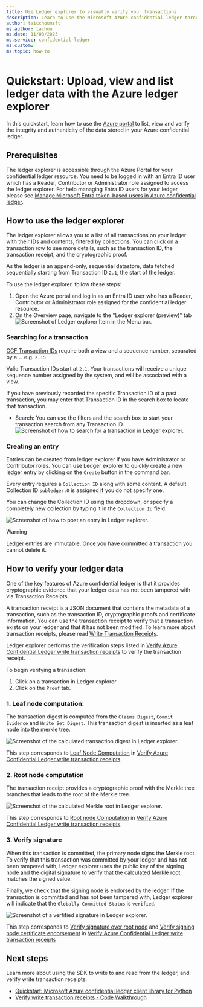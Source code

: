 ```yaml
---
title: Use Ledger explorer to visually verify your transactions
description: Learn to use the Microsoft Azure confidential ledger through Azure portal
author: taicchoumsft
ms.author: tachou
ms.date: 11/08/2023
ms.service: confidential-ledger
ms.custom: 
ms.topic: how-to
---
```


# Quickstart: Upload, view and list ledger data with the Azure ledger explorer

In this quickstart, learn how to use the [Azure portal](https://portal.azure.com) to list, view and verify the integrity and authenticity of the data stored in your Azure confidential ledger. 

## Prerequisites

The ledger explorer is accessible through the Azure Portal for your confidential ledger resource. You need to be logged in with an Entra ID user which has a Reader, Contributor or Administrator role assigned to access the ledger explorer. For help managing Entra ID users for your ledger, please see [Manage Microsoft Entra token-based users in Azure confidential ledger](./manage-azure-ad-token-based-users.md).


## How to use the ledger explorer
The ledger explorer allows you to a list of all transactions on your ledger with their IDs and contents, filtered by collections. You can click on a transaction row to see more details, such as the transaction ID, the transaction receipt, and the cryptographic proof. 

As the ledger is an append-only, sequential datastore, data fetched sequentially starting from Transaction ID `2.1`, the start of the ledger.

To use the ledger explorer, follow these steps:

1) Open the Azure portal and log in as an Entra ID user who has a Reader, Contributor or Administrator role assigned for the confidential ledger resource. 
1) On the Overview page, navigate to the "Ledger explorer (preview)" tab
![Screenshot of Ledger explorer Item in the Menu bar.](./media/ledger-explorer-entry.png)

### Searching for a transaction
[CCF Transaction IDs](https://microsoft.github.io/CCF/main/use_apps/verify_tx.html#verifying-transactions) require both a view and a sequence number, separated by a `.`. e.g. `2.15`

Valid Transaction IDs start at `2.1`. Your transactions will receive a unique sequence number assigned by the system, and will be associated with a view.

If you have previously recorded the specific Transaction ID of a past transaction, you may enter that Transaction ID in the search box to locate that transaction. 

- Search: You can use the filters and the search box to start your transaction search from any Transaction ID. ![Screenshot of how to search for a transaction in Ledger explorer.](./media/ledger-explorer-search.png) 

### Creating an entry
Entries can be created from ledger explorer if you have Administrator or Contributor roles.  You can use Ledger explorer to quickly create a new ledger entry by clicking on the `Create` button in the command bar. 

Every entry requires a `Collection ID` along with some content. A default Collection ID `subledger:0` is assigned if you do not specify one. 

You can change the Collection ID using the dropdown, or specify a completely new collection by typing it in the `Collection Id` field. 

![Screenshot of how to post an entry in Ledger explorer.](./media/ledger-explorer-post.png)

> [!WARNING]
> Ledger entries are immutable. Once you have committed a transaction you cannot delete it. 
>

## How to verify your ledger data
One of the key features of Azure confidential ledger is that it provides cryptographic evidence that your ledger data has not been tampered with via Transaction Receipts.

A transaction receipt is a JSON document that contains the metadata of a transaction, such as the transaction ID, cryptographic proofs and certificate information. You can use the transaction receipt to verify that a transaction exists on your ledger and that it has not been modified. To learn more about transaction receipts, please read [Write Transaction Receipts](./write-transaction-receipts.md).

Ledger explorer performs the verification steps listed in [Verify Azure Confidential Ledger write transaction receipts](./verify-write-transaction-receipts.md) to verify the transaction receipt.

To begin verifying a transaction:
1. Click on a transaction in Ledger explorer
1. Click on the `Proof` tab. 

### 1. Leaf node computation: 
The transaction digest is computed from the `Claims Digest`, `Commit Evidence` and `Write Set Digest`. This transaction digest is inserted as a leaf node into the merkle tree.

![Screenshot of the calculated transaction digest in Ledger explorer.](./media/ledger-explorer-transaction-digest.png)

This step corresponds to [Leaf Node Computation](./verify-write-transaction-receipts.md#leaf-node-computation) in [Verify Azure Confidential Ledger write transaction receipts](./verify-write-transaction-receipts.md).

### 2. Root node computation
The transaction receipt provides a cryptographic proof with the Merkle tree branches that leads to the root of the Merkle tree. 

![Screenshot of the calculated Merkle root in Ledger explorer.](./media/ledger-explorer-calculated-root.png)

This step corresponds to [Root node Computation](./verify-write-transaction-receipts.md#root-node-computation) in [Verify Azure Confidential Ledger write transaction receipts](./verify-write-transaction-receipts.md)

### 3. Verify signature  
When this transaction is committed, the primary node signs the Merkle root. To verify that this transaction was committed by your ledger and has not been tampered with, Ledger explorer uses the public key of the signing node and the digital signature to verify that the calculated Merkle root matches the signed value. 

Finally, we check that the signing node is endorsed by the ledger. If the transaction is committed and has not been tampered with, Ledger explorer will indicate that the `Globally Committed Status` is `verified`.

![Screenshot of a verfified signature in Ledger explorer.](./media/ledger-explorer-committed-status.png)

This step corresponds to [Verify signature over root node](./verify-write-transaction-receipts.md#verify-signature-over-root-node) and [Verify signing node certificate endorsement](./verify-write-transaction-receipts.md#verify-signing-node-certificate-endorsement) in [Verify Azure Confidential Ledger write transaction receipts](./verify-write-transaction-receipts.md)

## Next steps

Learn more about using the SDK to write to and read from the ledger, and verify write transaction receipts:

- [Quickstart: Microsoft Azure confidential ledger client library for Python](./quickstart-python.md)
- [Verify write transaction receipts - Code Walkthrough](./verify-write-transaction-receipts.md#code-walkthrough)

